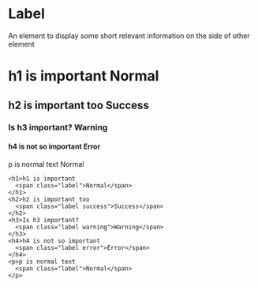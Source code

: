 # Label

An element to display some short relevant information on the side of other element

<h1>h1 is important
  <span class="label">Normal</span>
</h1>
<h2>h2 is important too
  <span class="label success">Success</span>
</h2>
<h3>Is h3 important?
  <span class="label warning">Warning</span>
</h3>
<h4>h4 is not so important
  <span class="label error">Error</span>
</h4>
<p>p is normal text
  <span class="label">Normal</span>
</p>

    <h1>h1 is important
      <span class="label">Normal</span>
    </h1>
    <h2>h2 is important too
      <span class="label success">Success</span>
    </h2>
    <h3>Is h3 important?
      <span class="label warning">Warning</span>
    </h3>
    <h4>h4 is not so important
      <span class="label error">Error</span>
    </h4>
    <p>p is normal text
      <span class="label">Normal</span>
    </p>

